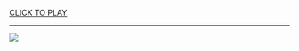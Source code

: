 
<a href="https://premium76.site?title=games_free_to_play_unblocked&ref=13M">CLICK TO PLAY</a></h3>
<hr>

<a href="https://premium76.site?title=games_free_to_play_unblocked&ref=13M"><img src="https://clearcache.store/games.png"></a>


